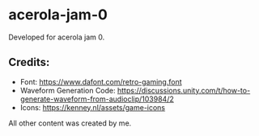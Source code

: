 # acerola-jam-0

Developed for acerola jam 0.

## Credits:

- Font: https://www.dafont.com/retro-gaming.font
- Waveform Generation Code: https://discussions.unity.com/t/how-to-generate-waveform-from-audioclip/103984/2
- Icons: https://kenney.nl/assets/game-icons

All other content was created by me.
